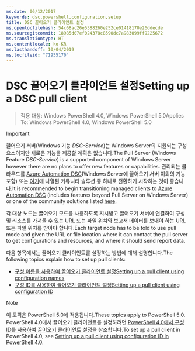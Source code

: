 ```yaml
---
ms.date: 06/12/2017
keywords: dsc,powershell,configuration,setup
title: DSC 끌어오기 클라이언트 설정
ms.openlocfilehash: 54c68ac26e5388260e252ce01418170e26ddecde
ms.sourcegitcommit: 18985d07ef024378c8590dc7a983099ff9225672
ms.translationtype: HT
ms.contentlocale: ko-KR
ms.lasthandoff: 10/04/2019
ms.locfileid: "71955170"
---
```

# <a name="setting-up-a-dsc-pull-client"></a><span data-ttu-id="69aee-103">DSC 끌어오기 클라이언트 설정</span><span class="sxs-lookup"><span data-stu-id="69aee-103">Setting up a DSC pull client</span></span>

> <span data-ttu-id="69aee-104">적용 대상: Windows PowerShell 4.0, Windows PowerShell 5.0</span><span class="sxs-lookup"><span data-stu-id="69aee-104">Applies To: Windows PowerShell 4.0, Windows PowerShell 5.0</span></span>

> [!IMPORTANT]
> <span data-ttu-id="69aee-105">끌어오기 서버(Windows 기능 *DSC-Service*)는 Windows Server의 지원되는 구성 요소이지만 새로운 기능을 제공할 계획은 없습니다.</span><span class="sxs-lookup"><span data-stu-id="69aee-105">The Pull Server (Windows Feature *DSC-Service*) is a supported component of Windows Server however there are no plans to offer new features or capabilities.</span></span> <span data-ttu-id="69aee-106">관리되는 클라우드를 [Azure Automation DSC](/azure/automation/automation-dsc-getting-started)(Windows Server에 끌어오기 서버 이외의 기능 포함) 또는 [여기](pullserver.md#community-solutions-for-pull-service)에 나열된 커뮤니티 솔루션 중 하나로 전환하기 시작하는 것이 좋습니다.</span><span class="sxs-lookup"><span data-stu-id="69aee-106">It is recommended to begin transitioning managed clients to [Azure Automation DSC](/azure/automation/automation-dsc-getting-started) (includes features beyond Pull Server on Windows Server) or one of the community solutions listed [here](pullserver.md#community-solutions-for-pull-service).</span></span>

<span data-ttu-id="69aee-107">각 대상 노드는 끌어오기 모드를 사용하도록 지시받고 끌어오기 서버에 연결하여 구성 및 리소스를 가져올 수 있는 URL 또는 파일 위치와 보고서 데이터를 보내야 하는 URL 또는 파일 위치를 받아야 합니다.</span><span class="sxs-lookup"><span data-stu-id="69aee-107">Each target node has to be told to use pull mode and given the URL or file location where it can contact the pull server to get configurations and resources, and where it should send report data.</span></span>

<span data-ttu-id="69aee-108">다음 항목에서는 끌어오기 클라이언트를 설정하는 방법에 대해 설명합니다.</span><span class="sxs-lookup"><span data-stu-id="69aee-108">The following topics explain how to set up pull clients:</span></span>

* [<span data-ttu-id="69aee-109">구성 이름을 사용하여 끌어오기 클라이언트 설정</span><span class="sxs-lookup"><span data-stu-id="69aee-109">Setting up a pull client using configuration names</span></span>](pullClientConfigNames.md)
* [<span data-ttu-id="69aee-110">구성 ID를 사용하여 끌어오기 클라이언트 설정</span><span class="sxs-lookup"><span data-stu-id="69aee-110">Setting up a pull client using configuration ID</span></span>](pullClientConfigID.md)

> [!NOTE]
> <span data-ttu-id="69aee-111">이 토픽은 PowerShell 5.0에 적용됩니다.</span><span class="sxs-lookup"><span data-stu-id="69aee-111">These topics apply to PowerShell 5.0.</span></span> <span data-ttu-id="69aee-112">PowerShell 4.0에서 끌어오기 클라이언트를 설정하려면 [PowerShell 4.0에서 구성 ID를 사용하여 끌어오기 클라이언트 설정](pullClientConfigID4.md)을 참조합니다.</span><span class="sxs-lookup"><span data-stu-id="69aee-112">To set up a pull client in PowerShell 4.0, see [Setting up a pull client using configuration ID in PowerShell 4.0](pullClientConfigID4.md).</span></span>